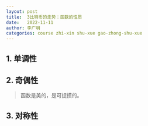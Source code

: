 ```yaml
---
layout: post
title:  3比特币的走势：函数的性质
date:   2022-11-11
author: 李广明
categories: course zhi-xin shu-xue gao-zhong-shu-xue
---
```


## 1. 单调性

## 2. 奇偶性

> 函数是美的，是可捉摸的。

## 3. 对称性